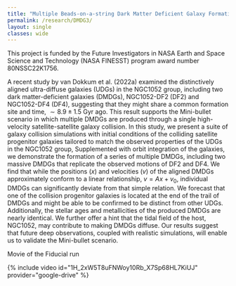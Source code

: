 ```yaml
---
title: "Multiple Beads-on-a-string Dark Matter Deficient Galaxy Formation in a Mini-bullet Satellite-satellite Galaxy Collision"
permalink: /research/DMDG3/
layout: single
classes: wide
---
```



This project is funded by the Future Investigators in NASA Earth and Space Science and Technology <a href="https://nspires.nasaprs.com/external/solicitations/summary!init.do?solId=%7b87947100-56AE-C4DC-C511-0349862D658A%7d&path=open" style="text-decoration:none" target="_blank">(NASA FINESST)</a> program award number 80NSSC22K1756.

A recent study by van Dokkum et al. (2022a) examined the distinctively aligned ultra-diffuse galaxies (UDGs) in the NGC1052 group, including two dark matter-deficient galaxies (DMDGs), NGC1052-DF2 (DF2) and NGC1052-DF4 (DF4), suggesting that they might share a common formation site and time, $\sim 8.9 \pm 1.5$ Gyr ago. This result supports the Mini-bullet scenario in which multiple DMDGs are produced through a single high-velocity satellite-satellite galaxy collision. In this study, we present a suite of galaxy collision simulations with initial conditions of the colliding satellite progenitor galaxies tailored to match the observed properties of the UDGs in the NGC1052 group, Supplemented with orbit integration of the galaxies, we demonstrate the formation of a series of multiple DMDGs, including two massive DMDGs that replicate the observed motions of DF2 and DF4. We find that while the positions ($x$) and velocities ($v$) of the aligned DMDGs approximately conform to a linear relationship, $v = Ax + v_{0}$, individual DMDGs can significantly deviate from that simple relation. We forecast that one of the collision progenitor galaxies is located at the end of the trail of DMDGs and might be able to be confirmed to be distinct from other UDGs. Additionally, the stellar ages and metallicities of the produced DMDGs are nearly identical. We further offer a hint that the tidal field of the host, NGC1052, may contribute to making DMDGs diffuse. Our results suggest that future deep observations, coupled with realistic simulations, will enable us to validate the Mini-bullet scenario.

Movie of the Fiducial run

{% include video id="1H_2xW5T8uFNWoy10Rb_X7Sp68HL7KiUJ" provider="google-drive" %}
